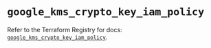 # `google_kms_crypto_key_iam_policy`

Refer to the Terraform Registry for docs: [`google_kms_crypto_key_iam_policy`](https://registry.terraform.io/providers/hashicorp/google-beta/6.49.1/docs/resources/google_kms_crypto_key_iam_policy).
